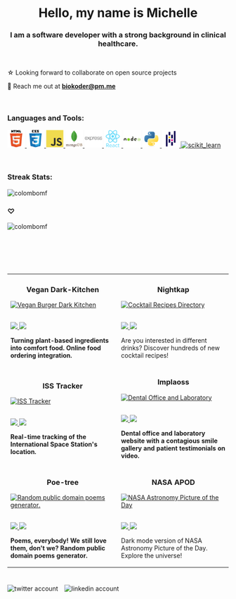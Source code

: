 
<h1 align="center">Hello, my name is Michelle</h1>  
<h3 align="center">I am a software developer with a strong background in clinical healthcare.</h3>  
   
 <br>

 ☆ Looking forward to collaborate on open source projects 

 💬 Reach me out at **biokoder@pm.me**
  

<br>

<h3 align="left">Languages and Tools:</h3>  
<a href="https://www.w3.org/html/" target="_blank" rel="noreferrer"> <img src="https://raw.githubusercontent.com/devicons/devicon/master/icons/html5/html5-original-wordmark.svg" alt="html5" width="40" height="40"/> </a>
<a href="https://www.w3schools.com/css/" target="_blank" rel="noreferrer"> <img src="https://raw.githubusercontent.com/devicons/devicon/master/icons/css3/css3-original-wordmark.svg" alt="css3" width="40" height="40"/> </a> 
<a href="https://developer.mozilla.org/en-US/docs/Web/JavaScript" target="_blank" rel="noreferrer"> <img src="https://raw.githubusercontent.com/devicons/devicon/master/icons/javascript/javascript-original.svg" alt="javascript" width="40" height="40"/> </a> 
<a href="https://www.mongodb.com/" target="_blank" rel="noreferrer"> <img src="https://raw.githubusercontent.com/devicons/devicon/master/icons/mongodb/mongodb-original-wordmark.svg" alt="mongodb" width="40" height="40"/> </a> 
<a href="https://expressjs.com" target="_blank" rel="noreferrer"> <img src="https://raw.githubusercontent.com/devicons/devicon/master/icons/express/express-original-wordmark.svg" alt="express" width="40" height="40"/> </a> 
<a href="https://reactjs.org/" target="_blank" rel="noreferrer"> <img src="https://raw.githubusercontent.com/devicons/devicon/master/icons/react/react-original-wordmark.svg" alt="react" width="40" height="40"/> </a> 
<a href="https://nodejs.org" target="_blank" rel="noreferrer"> <img src="https://raw.githubusercontent.com/devicons/devicon/master/icons/nodejs/nodejs-original-wordmark.svg" alt="nodejs" width="40" height="40"/> </a> 
 <a href="https://www.python.org" target="_blank" rel="noreferrer"> <img src="https://raw.githubusercontent.com/devicons/devicon/master/icons/python/python-original.svg" alt="python" width="40" height="40"/> </a> 
 <a href="https://pandas.pydata.org/" target="_blank" rel="noreferrer"> <img src="https://raw.githubusercontent.com/devicons/devicon/2ae2a900d2f041da66e950e4d48052658d850630/icons/pandas/pandas-original.svg" alt="pandas" width="40" height="40"/> </a>
<a href="https://scikit-learn.org/" target="_blank" rel="noreferrer"> <img src="https://upload.wikimedia.org/wikipedia/commons/0/05/Scikit_learn_logo_small.svg" alt="scikit_learn" width="40" height="40"/> </a> </p>  
<br/>
<h3 align="left">Streak Stats:</h3>  
<p><img align="center" src="https://github-readme-streak-stats.herokuapp.com/?user=colombomf&theme=dark" alt="colombomf" /></p>

<h3 align="left">♡</h3>  
<p><img align="left" src="https://github-readme-stats.vercel.app/api/top-langs?username=colombomf&show_icons=true&theme=dark&locale=en&layout=compact" alt="colombomf" /></p>  
<br/><br/><br/><br/><br/><br/>
<!--Recent Projects-->
<table>
<tbody>
<tr>	
<!--1-->
<td width="50%">
				<h3 align="center" color="white">Vegan Dark-Kitchen</h2>
					<a href="#">
						<img src="https://i.imgur.com/xI3MeGw.gif" alt="Vegan Burger Dark Kitchen" height="200px" />
					</a>
					<br>
					<br>
					<p>
                        <!--Description and Links --> 
						<a href='#'>
							<img src="https://img.shields.io/badge/-✘ REPO-green?style=for-the-badge&color=303030"/>
						</a>  
                        <!--Deployed --> 
						<a href="#">
							<img src="https://img.shields.io/badge/-✓ URL-green?style=for-the-badge&color=303030"/>
						</a>	
					</p>
					<p><strong>Turning plant-based ingredients into comfort food. Online food ordering integration.</p>
</td>	
<!--2 -->
<td width="50%">
				<h3 align="center" color="white">Nightkap</h2>
					<a href="#">
						<img src="https://i.imgur.com/tvqSsk1.gif" alt="Cocktail Recipes Directory" height="200px"/>
					</a>
					<br>
					<br>
					<p>
                        <!--Description and Links --> 
						<a href='#'>
								<img src="https://img.shields.io/badge/-✓ REPO-green?style=for-the-badge&color=303030"/>
						</a>  
                        <!--Deployed --> 
						<a href="#">
							<img src="https://img.shields.io/badge/-✓ URL-green?style=for-the-badge&color=303030"/>
						</a>	
					</p>
					<p>Are you interested in different drinks? Discover hundreds of new cocktail recipes!</p></td>
</tr>
<!--3-->
<tr>
<td width="50%">
				<h3 align="center" color="white">ISS Tracker</h2>
					<a href="#">
						<img src="https://i.imgur.com/ejZrl8U.gif" alt="ISS Tracker" height="200px"/>
					</a>
					<br>
					<br>
					<p>
                        <!--Description and Links --> 
						<a href='#'>
							<img src="https://img.shields.io/badge/-✓ REPO-green?style=for-the-badge&color=303030"/>
						</a>  
                        <!--Deployed --> 
						<a href="#">
							<img src="https://img.shields.io/badge/-✓ URL-green?style=for-the-badge&color=303030"/>
						</a>	
					</p>
					<p><strong>Real-time tracking of the International Space Station's location.</p></td>
<!--4-->					
<td width="50%">
				<h3 align="center" color="white">Implaoss</h2>  
					<a href="#">  
						<img src="https://i.imgur.com/nUe9AX2.gif" alt="Dental Office and Laboratory" height="200px"/>  
					</a>  
				<br>  
				<br>  
				<p>
                        <!--Description and Links --> 
						<a href="#">
								<img src="https://img.shields.io/badge/-✘ REPO-green?style=for-the-badge&color=303030"/>
						</a>  
                        <!--Deployed --> 
						<a href="#">
							<img src="https://img.shields.io/badge/-✓ URL-green?style=for-the-badge&color=303030"/>
						</a>	
					</p>
					<p><strong>Dental office and laboratory website with a contagious smile gallery and patient testimonials on video. </p>
</td>
</tr>
<!--5-->		
<tr>
<td width="50%">
				<h3 align="center" color="white">Poe-tree</h2>
					<a href="#">
						<img src="https://i.imgur.com/Hklhe7E.gif" alt="Random public domain poems generator." height="200px"/>
					</a>
					<br>
					<br>
					<p>
                        <!--Description and Links --> 
						<a href='#'>
								<img src="https://img.shields.io/badge/-✓ REPO-green?style=for-the-badge&color=303030"/>
						</a>  
                        <!--Deployed --> 
						<a href="#">
							<img src="https://img.shields.io/badge/-✓ URL-green?style=for-the-badge&color=303030"/>
						</a>	
					</p>
					<p><strong>Poems, everybody! We still love them, don't we? Random public domain poems generator.  </p></td>
<!--6-->		
<td width="50%">
				<h3 align="center" color="white">NASA APOD</h2>
					<a href="#">
						<img src="https://i.imgur.com/2kCgxpB.gif" alt="NASA Astronomy Picture of the Day" height="200px" />
					</a>
					<br>
					<br>
					<p>
                        <!--Description and Links --> 
						<a href='#'>
								<img src="https://img.shields.io/badge/-✓ REPO-green?style=for-the-badge&color=303030"/>
						</a>  
                        <!--Deployed --> 
						<a href="#">
							<img src="https://img.shields.io/badge/-✓ URL-green?style=for-the-badge&color=303030"/>
						</a>	
					</p>
					<p>Dark mode version of NASA Astronomy Picture of the Day. Explore the universe!</p></td>
</tr>
</tbody>
</table>
<!-- End of Recent Projects -->

<h1 align="center"></h1>  
<p><a href="https://twitter.com/biokoder" target="blank"><img align="left" src="https://badgen.net/badge/twitter/biokoder/blue" alt="twitter account" height="20" width="130" /></a>  
<a href="https://www.linkedin.com/in/michelle-c-97a053230/" target="blank"><img align="left" src="https://badgen.net/badge/linkedin/michelle/blue" alt="linkedin account" height="20" width="130" /></a>  </p>


   

